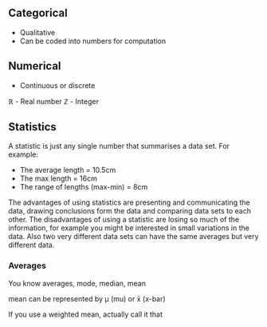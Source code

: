 ## Categorical
- Qualitative 
- Can be coded into numbers for computation 

## Numerical
- Continuous or discrete

ℝ - Real number
ℤ - Integer

## Statistics
A statistic is just any single number that summarises a data set. For example:
- The average length = 10.5cm
- The max length = 16cm
- The range of lengths (max-min) = 8cm

The advantages of using statistics are presenting and communicating the data, drawing conclusions form the data and comparing data sets to each other. 
The disadvantages of using a statistic are losing so much of the information, for example you might be interested in small variations in the data. Also two very different data sets can have the same averages but very different data.
### Averages
You know averages, mode, median, mean

mean can be represented by μ (mu) or x̄ (x-bar)

If you use a weighted mean, actually call it that
